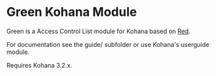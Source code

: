 # Green Kohana Module

Green is a Access Control List module for Kohana based on [Red](https://github.com/Phrax1337/kohana-red).

For documentation see the guide/ subfolder or use Kohana's userguide module.

Requires Kohana 3.2.x.